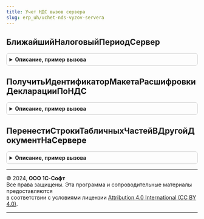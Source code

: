 ```yaml
---
title: Учет НДС вызов сервера
slug: erp_uh/uchet-nds-vyzov-servera
---
```



## БлижайшийНалоговыйПериодСервер
<details style="margin: 1em 0; padding: 0.5em; border: 1px solid #ccc; border-radius: 6px;">

<summary style="font-weight: bold; cursor: pointer;">Описание, пример вызова</summary>

```bsl

// См. Перечисления.ВариантыРасширенногоПервогоНалоговогоПериода.БлижайшийНалоговыйПериод.
Функция БлижайшийНалоговыйПериодСервер(Организация, Период) Экспорт
```

Пример вызова
```bsl
Результат = УчетНДСВызовСервера.БлижайшийНалоговыйПериодСервер(Организация, Период) 
```
</details>

## ПолучитьИдентификаторМакетаРасшифровкиДекларацииПоНДС
<details style="margin: 1em 0; padding: 0.5em; border: 1px solid #ccc; border-radius: 6px;">

<summary style="font-weight: bold; cursor: pointer;">Описание, пример вызова</summary>

```bsl

Функция ПолучитьИдентификаторМакетаРасшифровкиДекларацииПоНДС(Знач ПараметрыОтчета, Знач Показатель, ПользовательскиеНастройки) Экспорт
```

Пример вызова
```bsl
Результат = УчетНДСВызовСервера.ПолучитьИдентификаторМакетаРасшифровкиДекларацииПоНДС(ПараметрыОтчета, Показатель, ПользовательскиеНастройки) 
```
</details>

## ПеренестиСтрокиТабличныхЧастейВДругойДокументНаСервере
<details style="margin: 1em 0; padding: 0.5em; border: 1px solid #ccc; border-radius: 6px;">

<summary style="font-weight: bold; cursor: pointer;">Описание, пример вызова</summary>

```bsl

// Функция разбиения табличной части (табличный частей) на несколько документов
//
// Параметры:
//   ПараметрыПереносаСтрокТЧ - Структура - структура входных параметров с ключами:
//     * ТабличныеЧасти          - Соответствие - соотствие между проверяемой табличной частью и подчиненной.
//               * Ключ             - Строка - имя проверяемой табличной части
//               * Значение         - Структура - структура с ключами:
//....................* КоличествоСтрокДляПереноса - Число - обязательный ключ в него записывается вычисляемое в функции
//..........................................................количество строк для переноса проверяемой табличной части
//                    * ПодчиненныеТабличныеЧасти - Массив - необязательный ключ массив подчинённых табличных частей,
//                                                           строки из которых нужно перенести в новый документ.
//                    * ПодчиненнаяТЧМаксимальноеКоличествоСтрок - Строка - имя подчиненной табличной части с
//                                                                          максимальным количеством строк.
//                    * МаксимальноеКоличествоСтрокВДокументе    - Число - максимальное количество строк основной
//                                                                         табличной части в новом документе.
//     * РеквизитыДокумента      - Строка - список реквизитов для копирования из документа.
//     * РежимЗаписи             - РежимЗаписиДокумента - режим записи документа.
//     * МаксимальноеКоличествоСтрок - Число - максимальное количество строк, хранимое платформой в табличной части.
//     * Объект                      - ДанныеФормыСтруктура - объект клиентской формы документа, для которого нужно
//                                                            перености строк табличных частей в новые документы.
// Возвращаемое значение:
//  - Булево - Истина в случае успешного переноса строк в новые документы.
//  В случае не удачной транзакции по переносу документов в другой доукмент к структуре ПараметрыПереносаСтрокТЧ
//  добавляется поле ИнформацияОбОшибке - Строка - содержит подробное описание ошибки.
Функция ПеренестиСтрокиТабличныхЧастейВДругойДокументНаСервере(ПараметрыПереносаСтрокТЧ) Экспорт
```

Пример вызова
```bsl
Результат = УчетНДСВызовСервера.ПеренестиСтрокиТабличныхЧастейВДругойДокументНаСервере(ПараметрыПереносаСтрокТЧ) 
```
</details>

---

© 2024, **ООО 1С-Софт**  
Все права защищены. Эта программа и сопроводительные материалы предоставляются  
в соответствии с условиями лицензии [Attribution 4.0 International (CC BY 4.0)](https://creativecommons.org/licenses/by/4.0/legalcode).

---

